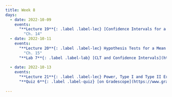 ```yaml
---
title: Week 8
days:
  - date: 2022-10-09
    events:
      "**Lecture 19**{: .label .label-lec} [Confidence Intervals for a Mean with Known Standard Deviation](https://ph142-ucb.github.io/fa23/src/lec/Lec19_Intro-to-inference.pdf) [(Recording)](https://berkeley.zoom.us/rec/share/HwhqrH6-eUgSFM4o6VzgVGfomOXUfrEznnl5p6kdXnH8GxUokFyEmyChau_oA38.5Hk1Xkfik7CCMJjZ)":
        "Ch. 14"
  - date: 2022-10-11
    events:
      "**Lecture 20**{: .label .label-lec} Hypothesis Tests for a Mean with Known Standard Deviation ": 
        "Ch. 15"
      "**Lab 7**{: .label .label-lab} [CLT and Confidence Intervals](https://publichealth.datahub.berkeley.edu/hub/user-redirect/git-pull?repo=https%3A%2F%2Fgithub.com%2Fph142-ucb%2Fph142-fa23&urlpath=rstudio%2F&branch=main) (Due Oct 13th)":
      
  - date: 2022-10-13
    events:
      "**Lecture 21**{: .label .label-lec} Power, Type I and Type II Error, Sample Size ":
      "**Quiz 6**{: .label .label-quiz} [on Gradescope](https://www.gradescope.com/courses/575069) (Open 24hr, Due Oct. 13th, 5 PM PST)":
      
---
```

